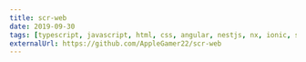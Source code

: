 ```yaml
---
title: scr-web
date: 2019-09-30
tags: [typescript, javascript, html, css, angular, nestjs, nx, ionic, server, client, full-stack, docker, linux, mac, windows]
externalUrl: https://github.com/AppleGamer22/scr-web
---
```

